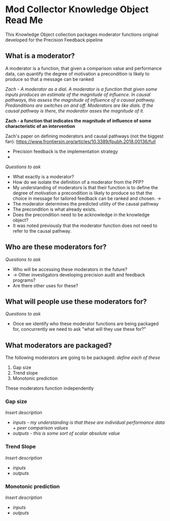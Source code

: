 # Mod Collector Knowledge Object Read Me
This Knowledge Object collection packages moderator functions original developed for the Precision Feedback pipeline

## What is a moderator?
A moderator is a function, that given a comparison value and performance data, can quantify the degree of motivation a precondition is likely to produce so that a message can be ranked

*Zach - A moderator as a dial. A moderator is a function that given some inputs produces an estimate of the magnitude of influence. In causal pathways, this assess the magnitude of influence of a causal pathway. Predonditions are switches on and off. Moderators are like dials. If the causal pathway is there, the moderator asses the magnitude of it.*

**Zach - a function that indicates the magnitude of influence of some characteristic of an intervention**

Zach's paper on defining moderators and causal pathways (not the biggest fan): https://www.frontiersin.org/articles/10.3389/fpubh.2018.00136/full
- Precision feedback is the implementation strategy
-


*Questions to ask*
- What exactly is a moderator?
- How do we isolate the definition of a moderator from the PFP?
- My understanding of moderators is that their function is to define the degree of motivation a precondition is likely to produce so that the choice in message for tailored feedback can be ranked and chosen. ->
- The moderator determines the predicted utility of the causal pathway
- The precondition is what already exists.
- Does the precondition need to be acknowledge in the knowledge object?
- It was noted previously that the moderator function does not need to refer to the causal pathway.

## Who are these moderators for?

*Questions to ask*
- Who will be accessing these moderators in the future?
- -> Other investigators developing precision audit and feedback programs?
- Are there other uses for these?

## What will people use these moderators for?

*Questions to ask*
- Once we identify who these moderator functions are being packaged for, concurrently we need to ask "what will they use these for?"

## What moderators are packaged?
The following moderators are going to be packaged: *define each of these*
1. Gap size
2. Trend slope
3. Monotonic prediction

These moderators function independently

### Gap size
*Insert description*
- *inputs* - *my understanding is that these are individual performance data + peer comparison values*
- *outputs* - *this is some sort of scalar absolute value*

### Trend Slope
*Insert description*
- *inputs*
- *outputs*

### Monotonic prediction
*Insert description*
- *inputs*
- *outputs*
